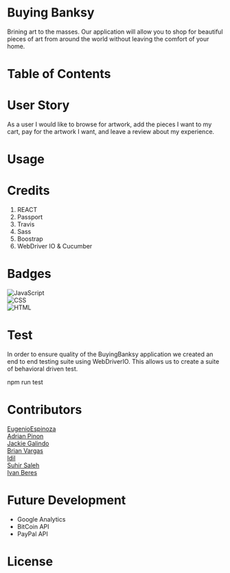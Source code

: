 # Buying Banksy 
Brining art to the masses. Our application will allow you to shop for beautiful pieces of art from around the world without leaving the comfort of your home. 


# Table of Contents 


# User Story 
As a user I would like to browse for artwork, add the pieces I want to my cart, pay for the artwork I want, and leave a review about my experience. 

# Usage 

# Credits
1. REACT 
2. Passport 
3. Travis 
4. Sass 
5. Boostrap 
6. WebDriver IO & Cucumber 

# Badges 
![JavaScript](https://img.shields.io/badge/JavaScript-62.5%25-yellow)<br/>
![CSS](https://img.shields.io/badge/CSS-21.7%25-purple) <br/>
![HTML](https://img.shields.io/badge/HTML-15.8%25-red) <br/>

# Test
In order to ensure quality of the BuyingBanksy application we created an end to end testing suite using WebDriverIO. This allows us to create a suite of behavioral driven test. 

npm run test 

# Contributors 
[EugenioEspinoza](https://github.com/egitweb) <br/>
[Adrian Pinon](https://github.com/adrianpinon) <br/>
[Jackie Galindo](https://github.com/buildgal) <br/>
[Brian Vargas](https://github.com/bvargas17) <br/>
[Idil](https://github.com/shaie001) <br/>
[Suhir Saleh](https://github.com/suhirsaleh) <br/>
[Ivan Beres](https://github.com/BeresIvan) <br/>

# Future Development 
* Google Analytics 
* BitCoin API 
* PayPal API

# License
